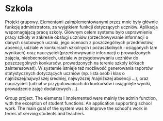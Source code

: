 # Szkola
Projekt grupowy. 
Elementami zaimplementowanymi przez mnie były głównie funkcję administratora, za wyjątkiem funkcji dotyczących uczniów. 
Aplikacja wspomagającą pracę szkoły. Głównym celem systemu było usprawnienie pracy szkoły w zakresie obsługi uczniów (przechowywanie informacji o danych osobowych ucznia, jego ocenach z poszczególnych przedmiotów, absencji, udziale w konkursach szkolnych i pozaszkolnych i osiąganych tam wynikach) oraz nauczycieli(przechowywanie informacji o prowadzonych zajęcia, nieobecnościech, udziale w przygotowywaniu uczniów do poszczególnych konkursów, prowadzonych na terenie szkoły kółkach zainteresowań). W systemie istnieje też możliwość generowania raportów statystycznych dotyczących uczniów (np. lista osób i klas o najniższej/najwyższej średniej, najwyższej /najniższej absencji ...), oraz nauczycieli (udział w przygotowaniach do konkursów i osiągnięte wyniki, prowadzenie zajęć dodatkowych ...).


Group project. The elements I implemented were mainly the admin function, with the exception of student functions. An application supporting school work. The main goal of the system was to improve the school's work in terms of serving students and teachers.

